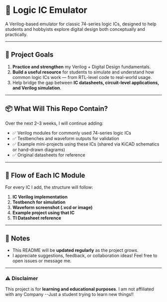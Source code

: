 # 🔩 Logic IC Emulator

A Verilog-based emulator for classic 74-series logic ICs, designed to help students and hobbyists explore digital design both conceptually and practically.

---

## 🎯 Project Goals

1. **Practice and strengthen** my Verilog + Digital Design fundamentals.
2. **Build a useful resource** for students to simulate and understand how common logic ICs work — from RTL-level code to real-world usage.
3. Help bridge the gap between **IC datasheets, circuit-level applications, and Verilog simulation**.

---

## 📦 What Will This Repo Contain?

Over the next 2–3 weeks, I will continue adding:

- ✅ Verilog modules for commonly used 74-series logic ICs
- ✅ Testbenches and waveform outputs for validation
- ✅ Example mini-projects using these ICs (shared via KiCAD schematics or hand-drawn diagrams)
- ✅ Original datasheets for reference

---

## 🔄 Flow of Each IC Module

For every IC I add, the structure will follow:

1. **IC Verilog implementation**
2. **Testbench for simulation**
3. **Waveform screenshot (.vcd or image)**
4. **Example project using that IC**
5. **TI Datasheet reference**

---

## 📝 Notes

- This README will be **updated regularly** as the project grows.
- I appreciate suggestions, feedback, or collaboration ideas! Feel free to open issues or message me.

---

### ⚠️ Disclaimer

This project is for **learning and educational purposes**. I am not affiliated with any Company --Just a student trying to learn new things!!

